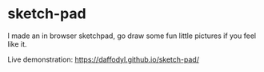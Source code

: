 # sketch-pad

I made an in browser sketchpad, go draw some fun little pictures if you feel like it.

Live demonstration: https://daffodyl.github.io/sketch-pad/
